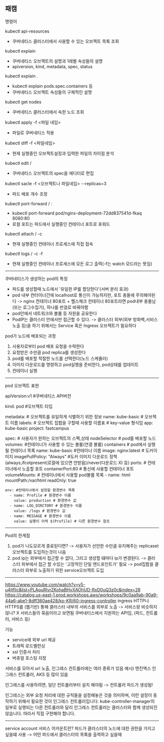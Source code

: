 패캠
-----------

명령어

kubectl api-resources
- 쿠버네티스 클러스터에서 사용할 수 있는 오브젝트 목록 조회

kubectl explain <type>
- 쿠버네티스 오브젝트의 설명과 1레벨 속성들의 설명
- apiversion, kind, metadata, spec, status

kubectl explain <type>.<fieldName>
- kubectl explain pods.spec.containers 등
- 쿠버네티스 오브젝트 속성들의 구체적인 설명

kubectl get nodes
- 쿠버네티스 클러스터에서 속한 노드 조회

kubectl apply -f <파일 네임>
- 파일로 쿠버네티스 적용

kubectl diff -f <파일네임>
- 현재 실행중인 오브젝트설정과 입력한 파일의 차이점 분석

kubectl edit <type>/<name>
- 쿠버네티스 오브젝트의 spec을 에디터로 편집

kubectl sacle -f <오브젝트나 파일네임> --replicas=3
- 파드 배포 개수 조정

kubectl port-forward <type>/<name> <local-port>:<container-port>
- kubectl port-forward pod/nginx-deployment-72dd837541d-fkaq 8080:80
- 로컬 포트는 파드에서 실행중인 컨테이너 포트로 포워드

kubectl attach <type>/<name> -c <container-name>
- 현재 실행중인 컨테이너 프로세스에 직접 접속

kubectl logs <type>/<name> -c <container-name> -f
- 현재 실행중인 컨테이너 프로세스에 모든 로그 출력(-f는 watch 모드라는 뜻임)


---------------------------------------
쿠버네티스가 생성하는 pod의 특징
- 파드를 생성할때 노드에서 '유일한 IP를 할당한다'(서버 분리 효과)
- pod 내부 컨터이너간에 localhost로 통신이 가능하지만, 포트 충돌에 주의해야된다
-> nginx 컨테이너 80포트 + 헬스체크 컨테이너 80포트라면 pod내부 충돌남 (또는 로그수집기), 하나를 딴걸로 바꿔야함
- pod안에서 네트워크와 볼륨 등 자원을 공유한다
- PodIP는 클러스터 안에서만 접근할 수 있다.
-> 클러스터 외부(외부 방화벽,서비스 노출 등)을 하기 위해서는 Service 혹은 Ingress 오브젝트가 필요하다

pod가 노드에 배포되는 과정
1. 사용자로부터 pod 배포 요청을 수락한다
2. 요청받은 수만큼 pod replica를 생성한다
3. pod를 배포할 적절한 노드를 선택한다(노드 스케쥴러)
4. 이미지 다운로드를 명령하고 pod실행을 준비한다, pod상태를 업데이트
5. 컨테이너 실행

---------------------------------------
pod 오브젝트 표현

apiVersion:v1 #쿠버네티스 API버전

kind: pod #오브젝트 타입

metadata: # 오브젝트를 유일하게 식별하기 위한 정보
  name: kube-basic # 오브젝트 이름
  labels: # 오브젝트 집합을 구할때 사용할 이름표
          # key-value 형식임
    app: kube-basic
    project: fastcampus

spec:  # 사용자가 원하는 오브젝트의 스펙,상태
  nodeSelector # pod를 배포할 노드
  volumes: #컨테이너가 사용할 수 있는 볼륨(연결 볼륨)
  containers # pod에서 실행될 컨테이너 목록
    name: kube-basic #컨테이너 이름
    image: nginx:latest # 도커이미지
    imagePullPolicy: "Always" #도커 이미지 다운로드 정책 (always,ifcotpresent(로컬에 있으면 안받음)/never(다운로드 X) 등)
    ports: # 컨테이너에서 노출할 포트
      containerPort:80 # 통신에 사용할 컨테이너 포트
    volumeMounts: # 컨테이너에서 사용할 pod볼륨 목록
      - name: html
        mountPath:/var/html
        readOnly: true

    env: #컨테이너에서 설정할 환경변수 목록
      - name: Profile # 환경변수 이름
        value: production # 환경변수 값
      - name: LOG_DIRCTORY # 환경변수 이름
        value: /logs # 환경변수 값
      - name: MESSAGE # 환경변수 이름
        value: 실행이 어케 $(Profile) # 다른 환경변수 참조


-------------------------------------
Pod의 한계점
1. pod가 나도모르게 종료된다면?
-> 사용자가 선언한 수만큼 유지해주는 replicaset 오브젝트를 도입하는것이 나음 
2. pod ip는 외부에서 접근할 수 없다, 그리고 생성할 떄마다 ip가 변경된다.
-> 클러스터 외부에서 접근 할 수있는 '고정적인 단일 엔드포인트가' 필요
-> pod집합을 클러스터 외부로 노출하기 위한 service오브젝트 도입


--------------------------------------------
https://www.youtube.com/watch?v=y5-u4jtflic&list=PLApuRlvrZKohaBHvXAOhUD-RxD0uQ3z0c&index=28
https://catalog.us-east-1.prod.workshops.aws/workshops/9c0aa9ab-90a9-44a6-abe1-8dff360ae428/ko-KR/60-ingress-controller
ingress
HTTP나 HTTPS를 (웹기반) 통해 클러스터 내부의 서비스를 외부로 노출
-> 서비스랑 비슷하지 않나? X 서비스들의 묶음이라고 보면됨
쿠버네티스에서 지원하는 API임, (파드, 컨트롤러, 서비스 등)

기능
- service에 외부 url 제공
- 트래픽 로드밸런싱
- ssl 인증서 처리
- 버츄얼 호스팅 지정

서비스를 모아서 url 노출, 인그레스 컨트롤러에는 여러 종류가 있음
예시) 엔진엑스 인그래스 컨트롤러, AKS 등 많이 있음

인그래스를 사용하려면, 일단 컨트롤러부터 설치 해야됨 -> 컨트롤러 파드가 생성됨!

인그레스는 외부 요청 처리에 대한 규칙들을 설정해놓은 것을 의미하며, 이런 설정이 동작하기 위해서 필요한 것이 인그레스 컨트롤러입니다. kube-controller-manager의 일부로 실행되는 다른 컨트롤러와 달리 인그레스 컨트롤러는 클러스터와 함께 생성되진 않습니다. 따라서 직접 구현해야 합니다.


-----------------------------

service account 서비스 어카운트란?
파드가 클러스터의 노드에 대한 권한을 가지고 싶을떄 사용
-> 어떤 파드에서 클러스터의 목록을 출력하고 싶을때